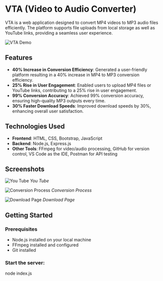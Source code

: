 # VTA (Video to Audio Converter)

VTA is a web application designed to convert MP4 videos to MP3 audio files efficiently. The platform supports file uploads from local storage as well as YouTube links, providing a seamless user experience.

![VTA Demo](path/demo)

## Features

- **40% Increase in Conversion Efficiency**: Generated a user-friendly platform resulting in a 40% increase in MP4 to MP3 conversion efficiency.
- **25% Rise in User Engagement**: Enabled users to upload MP4 files or YouTube links, contributing to a 25% rise in user engagement.
- **99% Conversion Accuracy**: Achieved 99% conversion accuracy, ensuring high-quality MP3 outputs every time.
- **30% Faster Download Speeds**: Improved download speeds by 30%, enhancing overall user satisfaction.

## Technologies Used

- **Frontend**: HTML, CSS, Bootstrap, JavaScript
- **Backend**: Node.js, Express.js
- **Other Tools**: FFmpeg for video/audio processing, GitHub for version control, VS Code as the IDE, Postman for API testing

## Screenshots

![You Tube](path/demo)
*You Tube*

![Conversion Process](path/convert)
*Conversion Process*

![Download Page](path/download)
*Download Page*

## Getting Started

### Prerequisites

- Node.js installed on your local machine
- FFmpeg installed and configured
- Git installed

### Start the server:

node index.js

